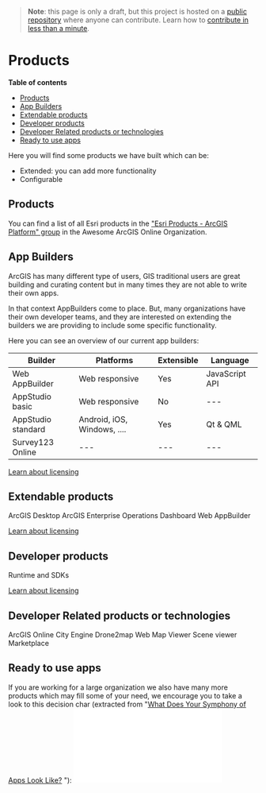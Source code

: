 > **Note**: this page is only a draft, but this project is hosted on a [public repository](https://github.com/hhkaos/awesome-arcgis) where anyone can contribute. Learn how to [contribute in less than a minute](https://github.com/hhkaos/awesome-arcgis/blob/master/CONTRIBUTING.md#contributions).

# Products

<!-- START doctoc generated TOC please keep comment here to allow auto update -->
<!-- DON'T EDIT THIS SECTION, INSTEAD RE-RUN doctoc TO UPDATE -->
**Table of contents**

- [Products](#products)
- [App Builders](#app-builders)
- [Extendable products](#extendable-products)
- [Developer products](#developer-products)
- [Developer Related products or technologies](#developer-related-products)
- [Ready to use apps](#ready-to-use-apps)

<!-- END doctoc generated TOC please keep comment here to allow auto update -->

Here you will find some products we have built which can be:

* Extended: you can add more functionality
* Configurable

## Products

You can find a list of all Esri products in the ["Esri Products - ArcGIS Platform" group](https://awesome-arcgis.maps.arcgis.com/home/group.html?id=663480a878724c42aef09a523a8d5139&view=list&start=1&num=20#content) in the Awesome ArcGIS Online Organization.

## App Builders

ArcGIS has many different type of users, GIS traditional users are great building
and curating content but in many times they are not able to write their own apps.

In that context AppBuilders come to place. But, many organizations have their
own developer teams, and they are interested on extending the builders we are
providing to include some specific functionality.

Here you can see an overview of our current app builders:

|Builder|Platforms|Extensible|Language|
|---|---|---|---|
|Web AppBuilder|Web responsive|Yes|JavaScript API|
|AppStudio basic|Web responsive|No|---|
|AppStudio standard|Android, iOS, Windows, ....|Yes|Qt & QML|
|Survey123 Online|---|---|---|

[Learn about licensing](../developers/developer-plan/patterns/configure-and-build/README.md)

## Extendable products

ArcGIS Desktop
ArcGIS Enterprise
Operations Dashboard
Web AppBuilder

[Learn about licensing](../developers/developer-plan/patterns/extend/README.md)

## Developer products

Runtime and SDKs

[Learn about licensing](../developers/developer-plan/patterns/customize/README.md)

## Developer Related products or technologies

ArcGIS Online
City Engine
Drone2map
Web Map Viewer
Scene viewer
Marketplace

## Ready to use apps

If you are working for a large organization we also have many more products
which may fill some of your need, we encourage you to take a look to this
decision char (extracted from "[What Does Your Symphony of Apps Look Like?]((http://arcnews.maps.arcgis.com/apps/Cascade/index.html?appid=4332a9a0c5be4b57be7dd41bad59134a))
"):
![ArcGIS Apps Decision chart](../../assets/apps-decition-chart.pdf)
